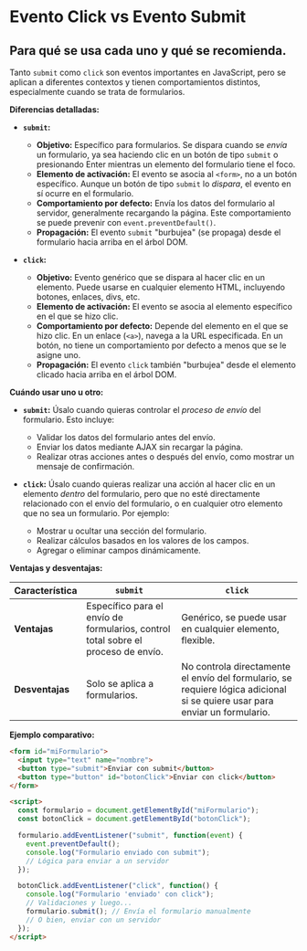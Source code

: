 # Evento Click vs Evento Submit

## Para qué se usa cada uno y qué se recomienda.

Tanto `submit` como `click` son eventos importantes en JavaScript, pero se aplican a diferentes contextos y tienen comportamientos distintos, especialmente cuando se trata de formularios.

**Diferencias detalladas:**

* **`submit`:**
    * **Objetivo:** Específico para formularios. Se dispara cuando se *envía* un formulario, ya sea haciendo clic en un botón de tipo `submit` o presionando Enter mientras un elemento del formulario tiene el foco.
    * **Elemento de activación:** El evento se asocia al `<form>`, no a un botón específico. Aunque un botón de tipo `submit` lo *dispara*, el evento en sí ocurre en el formulario.
    * **Comportamiento por defecto:** Envía los datos del formulario al servidor, generalmente recargando la página. Este comportamiento se puede prevenir con `event.preventDefault()`.
    * **Propagación:** El evento `submit` "burbujea" (se propaga) desde el formulario hacia arriba en el árbol DOM.


* **`click`:**
    * **Objetivo:** Evento genérico que se dispara al hacer clic en un elemento. Puede usarse en cualquier elemento HTML, incluyendo botones, enlaces, divs, etc.
    * **Elemento de activación:** El evento se asocia al elemento específico en el que se hizo clic.
    * **Comportamiento por defecto:** Depende del elemento en el que se hizo clic.  En un enlace (`<a>`), navega a la URL especificada. En un botón, no tiene un comportamiento por defecto a menos que se le asigne uno.
    * **Propagación:** El evento `click` también "burbujea" desde el elemento clicado hacia arriba en el árbol DOM.



**Cuándo usar uno u otro:**

* **`submit`:** Úsalo cuando quieras controlar el *proceso de envío* del formulario. Esto incluye:
    * Validar los datos del formulario antes del envío.
    * Enviar los datos mediante AJAX sin recargar la página.
    * Realizar otras acciones antes o después del envío, como mostrar un mensaje de confirmación.

* **`click`:** Úsalo cuando quieras realizar una acción al hacer clic en un elemento *dentro* del formulario, pero que no esté directamente relacionado con el envío del formulario, o en cualquier otro elemento que no sea un formulario.  Por ejemplo:
    * Mostrar u ocultar una sección del formulario.
    * Realizar cálculos basados en los valores de los campos.
    * Agregar o eliminar campos dinámicamente.




**Ventajas y desventajas:**

| Característica | `submit` | `click` |
|---|---|---|
| **Ventajas** | Específico para el envío de formularios, control total sobre el proceso de envío. | Genérico, se puede usar en cualquier elemento, flexible. |
| **Desventajas** | Solo se aplica a formularios. |  No controla directamente el envío del formulario, se requiere lógica adicional si se quiere usar para enviar un formulario. |



**Ejemplo comparativo:**

```html
<form id="miFormulario">
  <input type="text" name="nombre">
  <button type="submit">Enviar con submit</button>
  <button type="button" id="botonClick">Enviar con click</button>
</form>

<script>
  const formulario = document.getElementById("miFormulario");
  const botonClick = document.getElementById("botonClick");

  formulario.addEventListener("submit", function(event) {
    event.preventDefault();
    console.log("Formulario enviado con submit");
    // Lógica para enviar a un servidor
  });

  botonClick.addEventListener("click", function() {
    console.log("Formulario 'enviado' con click");
    // Validaciones y luego...
    formulario.submit(); // Envía el formulario manualmente
    // O bien, enviar con un servidor
  });
</script>

```
